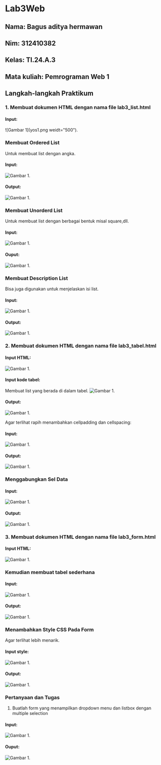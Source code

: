 # Lab3Web

## Nama: Bagus aditya hermawan
## Nim: 312410382
## Kelas: TI.24.A.3
## Mata kuliah: Pemrograman Web 1

## Langkah-langkah Praktikum

### 1. Membuat dokumen HTML dengan nama file lab3_list.html
#### Input:
![Gambar 1](yos1.png weidt="500").


### Membuat Ordered List
Untuk membuat list dengan angka.
#### Input:
![Gambar 1](yos2.png).

#### Output:
![Gambar 1](yos3.png).


### Membuat Unorderd List
Untuk membuat list dengan berbagai bentuk misal square,dll.
#### Input:
![Gambar 1](yos4.png).

#### Ouput:
![Gambar 1](yos5.png).


### Membuat Description List 
Bisa juga digunakan untuk menjelaskan isi list.
#### Input:
![Gambar 1](yos6.png).

#### Output:
![Gambar 1](yos7.png).


### 2. Membuat dokumen HTML dengan nama file lab3_tabel.html
#### Input HTML:
![Gambar 1](yos8.png).

#### Input kode tabel:
Membuat list yang berada di dalam tabel.
![Gambar 1](yos9.png).

#### Output:
![Gambar 1](yos10.png).

Agar terlihat rapih menambahkan cellpadding dan cellspacing:
#### Input:
![Gambar 1](yos11.png).

#### Output:
![Gambar 1](yos12.png).

### Menggabungkan Sel Data
#### Input:
![Gambar 1](yos13.png).

#### Output:
![Gambar 1](yos14.png).


### 3. Membuat dokumen HTML dengan nama file lab3_form.html
#### Input HTML:
![Gambar 1](yos15.png).

### Kemudian membuat tabel sederhana
#### Input:
![Gambar 1](yos16.png).

#### Output:
![Gambar 1](yos17.png).

### Menambahkan Style CSS Pada Form
Agar terlihat lebih menarik.
#### Input style:
![Gambar 1](yos18.png).

#### Output:
![Gambar 1](yos19.png).






### Pertanyaan dan Tugas
1. Buatlah form yang menampilkan dropdown menu dan listbox dengan multiple selection

#### Input:
![Gambar 1](yos20.png).

#### Ouput:
![Gambar 1](yos21.png).
